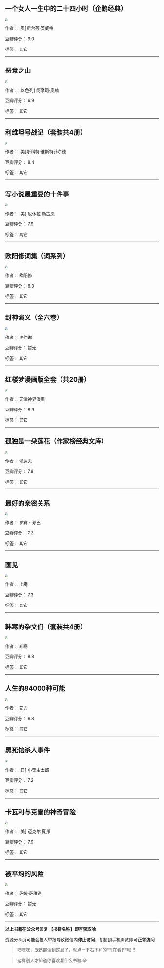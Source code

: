 ## 一个女人一生中的二十四小时（企鹅经典）

<img src="https://www.aibooks.cc/wp-content/uploads/2019/10/2019100706214598.jpg" style="zoom:50%;" />

作者： [奥]斯台芬·茨威格

豆瓣评分：  9.0

标签： 其它


---

## 恶意之山

<img src="https://www.aibooks.cc/wp-content/uploads/2019/10/201910070617214.jpg" style="zoom:50%;" />

作者： [以色列] 阿摩司·奥兹

豆瓣评分：  6.9

标签： 其它


---

## 利维坦号战记（套装共4册）

<img src="https://www.aibooks.cc/wp-content/uploads/2019/10/2019100705574858.jpg" style="zoom:50%;" />

作者： [美]斯科特·维斯特菲尔德

豆瓣评分：  8.4

标签： 其它


---

## 写小说最重要的十件事

<img src="https://www.aibooks.cc/wp-content/uploads/2019/10/201910070554204.jpg" style="zoom:50%;" />

作者： [美] 厄休拉·勒古恩

豆瓣评分：  7.9

标签： 其它


---

## 欧阳修词集（词系列）

<img src="https://www.aibooks.cc/wp-content/uploads/2019/10/2019100705483752.jpg" style="zoom:50%;" />

作者： 欧阳修

豆瓣评分：  8.3

标签： 其它


---

## 封神演义（全六卷）

<img src="https://www.aibooks.cc/wp-content/uploads/2019/10/2019100705445734.jpg" style="zoom:50%;" />

作者： 许仲琳 

豆瓣评分：  暂无

标签： 其它


---

## 红楼梦漫画版全套（共20册）

<img src="https://www.aibooks.cc/wp-content/uploads/2019/10/2019100705373037.jpg" style="zoom:50%;" />

作者： 天津神界漫画

豆瓣评分：  8.9

标签： 其它


---

## 孤独是一朵莲花（作家榜经典文库）

<img src="https://www.aibooks.cc/wp-content/uploads/2019/10/2019100705320620.jpg" style="zoom:50%;" />

作者： 郁达夫 

豆瓣评分：  7.8

标签： 其它


---

## 最好的亲密关系

<img src="https://www.aibooks.cc/wp-content/uploads/2019/10/2019100705281830.jpg" style="zoom:50%;" />

作者： 罗宾・邓巴

豆瓣评分：  7.2

标签： 其它


---

## 画见

<img src="https://www.aibooks.cc/wp-content/uploads/2019/10/2019100705240127.jpg" style="zoom:50%;" />

作者： 止庵

豆瓣评分：  7.3

标签： 其它


---

## 韩寒的杂文们（套装共4册）

<img src="https://www.aibooks.cc/wp-content/uploads/2019/10/2019100705200451.jpg" style="zoom:50%;" />

作者： 韩寒

豆瓣评分：  8.8

标签： 其它


---

## 人生的84000种可能

<img src="https://www.aibooks.cc/wp-content/uploads/2019/10/2019100705155865.jpg" style="zoom:50%;" />

作者： 艾力

豆瓣评分：  6.8

标签： 其它


---

## 黑死馆杀人事件

<img src="https://www.aibooks.cc/wp-content/uploads/2019/10/2019100705025298.jpg" style="zoom:50%;" />

作者： [日] 小栗虫太郎

豆瓣评分：  7.2

标签： 其它


---

## 卡瓦利与克雷的神奇冒险

<img src="https://www.aibooks.cc/wp-content/uploads/2019/10/201910070459053.jpg" style="zoom:50%;" />

作者： [美] 迈克尔·夏邦

豆瓣评分：  7.9

标签： 其它


---

## 被平均的风险

<img src="https://www.aibooks.cc/wp-content/uploads/2019/10/2019100704555750.jpg" style="zoom:50%;" />

作者： 萨姆·萨维奇

豆瓣评分：  暂无

标签： 其它


---


**以上书籍在公众号回复 【书籍名称】即可获取哈** 


资源分享页可能会被人举报导致微信内**停止访问**，复制到手机浏览即可**正常访问**


> 嘿嘿嘿，既然都读到这里了，就点一下右下角的**[在看]**呗 !!

> 

> 这样别人才知道你喜欢看什么书嘛 😁

